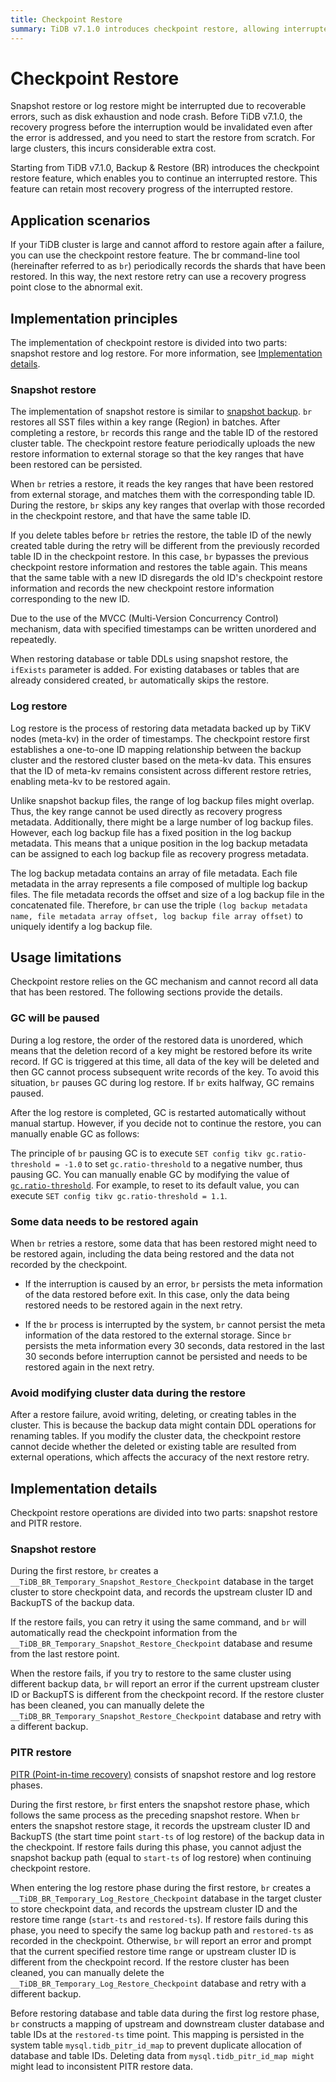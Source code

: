 ```yaml
---
title: Checkpoint Restore
summary: TiDB v7.1.0 introduces checkpoint restore, allowing interrupted snapshot and log restores to continue without starting from scratch. It records restored shards and table IDs, enabling retries to use the progress point close to the interruption. However, it relies on the GC mechanism and may require some data to be restored again. It's important to avoid modifying cluster data during the restore to ensure accuracy.
---
```


# Checkpoint Restore

Snapshot restore or log restore might be interrupted due to recoverable errors, such as disk exhaustion and node crash. Before TiDB v7.1.0, the recovery progress before the interruption would be invalidated even after the error is addressed, and you need to start the restore from scratch. For large clusters, this incurs considerable extra cost.

Starting from TiDB v7.1.0, Backup & Restore (BR) introduces the checkpoint restore feature, which enables you to continue an interrupted restore. This feature can retain most recovery progress of the interrupted restore.

## Application scenarios

If your TiDB cluster is large and cannot afford to restore again after a failure, you can use the checkpoint restore feature. The br command-line tool (hereinafter referred to as `br`) periodically records the shards that have been restored. In this way, the next restore retry can use a recovery progress point close to the abnormal exit.

## Implementation principles

The implementation of checkpoint restore is divided into two parts: snapshot restore and log restore. For more information, see [Implementation details](#implementation-details).

### Snapshot restore

The implementation of snapshot restore is similar to [snapshot backup](/br/br-checkpoint-backup.md#implementation-details). `br` restores all SST files within a key range (Region) in batches. After completing a restore, `br` records this range and the table ID of the restored cluster table. The checkpoint restore feature periodically uploads the new restore information to external storage so that the key ranges that have been restored can be persisted.

When `br` retries a restore, it reads the key ranges that have been restored from external storage, and matches them with the corresponding table ID. During the restore, `br` skips any key ranges that overlap with those recorded in the checkpoint restore, and that have the same table ID.

If you delete tables before `br` retries the restore, the table ID of the newly created table during the retry will be different from the previously recorded table ID in the checkpoint restore. In this case, `br` bypasses the previous checkpoint restore information and restores the table again. This means that the same table with a new ID disregards the old ID's checkpoint restore information and records the new checkpoint restore information corresponding to the new ID.

Due to the use of the MVCC (Multi-Version Concurrency Control) mechanism, data with specified timestamps can be written unordered and repeatedly.

When restoring database or table DDLs using snapshot restore, the `ifExists` parameter is added. For existing databases or tables that are already considered created, `br` automatically skips the restore.

### Log restore

Log restore is the process of restoring data metadata backed up by TiKV nodes (meta-kv) in the order of timestamps. The checkpoint restore first establishes a one-to-one ID mapping relationship between the backup cluster and the restored cluster based on the meta-kv data. This ensures that the ID of meta-kv remains consistent across different restore retries, enabling meta-kv to be restored again.

Unlike snapshot backup files, the range of log backup files might overlap. Thus, the key range cannot be used directly as recovery progress metadata. Additionally, there might be a large number of log backup files. However, each log backup file has a fixed position in the log backup metadata. This means that a unique position in the log backup metadata can be assigned to each log backup file as recovery progress metadata.

The log backup metadata contains an array of file metadata. Each file metadata in the array represents a file composed of multiple log backup files. The file metadata records the offset and size of a log backup file in the concatenated file. Therefore, `br` can use the triple `(log backup metadata name, file metadata array offset, log backup file array offset)` to uniquely identify a log backup file.

## Usage limitations

Checkpoint restore relies on the GC mechanism and cannot record all data that has been restored. The following sections provide the details.

### GC will be paused

During a log restore, the order of the restored data is unordered, which means that the deletion record of a key might be restored before its write record. If GC is triggered at this time, all data of the key will be deleted and then GC cannot process subsequent write records of the key. To avoid this situation, `br` pauses GC during log restore. If `br` exits halfway, GC remains paused.

After the log restore is completed, GC is restarted automatically without manual startup. However, if you decide not to continue the restore, you can manually enable GC as follows:

The principle of `br` pausing GC is to execute `SET config tikv gc.ratio-threshold = -1.0` to set `gc.ratio-threshold` to a negative number, thus pausing GC. You can manually enable GC by modifying the value of [`gc.ratio-threshold`](/tikv-configuration-file.md#ratio-threshold). For example, to reset to its default value, you can execute `SET config tikv gc.ratio-threshold = 1.1`.

### Some data needs to be restored again

When `br` retries a restore, some data that has been restored might need to be restored again, including the data being restored and the data not recorded by the checkpoint.

- If the interruption is caused by an error, `br` persists the meta information of the data restored before exit. In this case, only the data being restored needs to be restored again in the next retry.

- If the `br` process is interrupted by the system, `br` cannot persist the meta information of the data restored to the external storage. Since `br` persists the meta information every 30 seconds, data restored in the last 30 seconds before interruption cannot be persisted and needs to be restored again in the next retry.

### Avoid modifying cluster data during the restore

After a restore failure, avoid writing, deleting, or creating tables in the cluster. This is because the backup data might contain DDL operations for renaming tables. If you modify the cluster data, the checkpoint restore cannot decide whether the deleted or existing table are resulted from external operations, which affects the accuracy of the next restore retry.

## Implementation details

Checkpoint restore operations are divided into two parts: snapshot restore and PITR restore.

### Snapshot restore

During the first restore, `br` creates a `__TiDB_BR_Temporary_Snapshot_Restore_Checkpoint` database in the target cluster to store checkpoint data, and records the upstream cluster ID and BackupTS of the backup data.

If the restore fails, you can retry it using the same command, and `br` will automatically read the checkpoint information from the `__TiDB_BR_Temporary_Snapshot_Restore_Checkpoint` database and resume from the last restore point.

When the restore fails, if you try to restore to the same cluster using different backup data, `br` will report an error if the current upstream cluster ID or BackupTS is different from the checkpoint record. If the restore cluster has been cleaned, you can manually delete the `__TiDB_BR_Temporary_Snapshot_Restore_Checkpoint` database and retry with a different backup.

### PITR restore

[PITR (Point-in-time recovery)](/br/br-pitr-guide.md) consists of snapshot restore and log restore phases.

During the first restore, `br` first enters the snapshot restore phase, which follows the same process as the preceding snapshot restore. When `br` enters the snapshot restore stage, it records the upstream cluster ID and BackupTS (the start time point `start-ts` of log restore) of the backup data in the checkpoint. If restore fails during this phase, you cannot adjust the snapshot backup path (equal to `start-ts` of log restore) when continuing checkpoint restore.

When entering the log restore phase during the first restore, `br` creates a `__TiDB_BR_Temporary_Log_Restore_Checkpoint` database in the target cluster to store checkpoint data, and records the upstream cluster ID and the restore time range (`start-ts` and `restored-ts`). If restore fails during this phase, you need to specify the same log backup path and `restored-ts` as recorded in the checkpoint. Otherwise, `br` will report an error and prompt that the current specified restore time range or upstream cluster ID is different from the checkpoint record. If the restore cluster has been cleaned, you can manually delete the `__TiDB_BR_Temporary_Log_Restore_Checkpoint` database and retry with a different backup.

Before restoring database and table data during the first log restore phase, `br` constructs a mapping of upstream and downstream cluster database and table IDs at the `restored-ts` time point. This mapping is persisted in the system table `mysql.tidb_pitr_id_map` to prevent duplicate allocation of database and table IDs. Deleting data from `mysql.tidb_pitr_id_map might` might lead to inconsistent PITR restore data.
